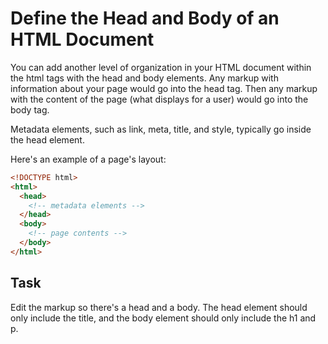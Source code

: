 # Define the Head and Body of an HTML Document

You can add another level of organization in your HTML document within the html tags with the head and body elements. Any markup with information about your page would go into the head tag. Then any markup with the content of the page (what displays for a user) would go into the body tag.

Metadata elements, such as link, meta, title, and style, typically go inside the head element.

Here's an example of a page's layout:

``` html
<!DOCTYPE html>
<html>
  <head>
    <!-- metadata elements -->
  </head>
  <body>
    <!-- page contents -->
  </body>
</html>
```

## Task

Edit the markup so there's a head and a body. The head element should only include the title, and the body element should only include the h1 and p.